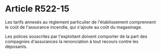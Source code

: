# Article R522-15

Les tarifs annexés au règlement particulier de l'établissement comprennent le coût de l'assurance incendie, qui s'ajoute au coût du magasinage.

Les polices souscrites par l'exploitant doivent comporter de la part des compagnies d'assurances la renonciation à tout recours contre les déposants.
